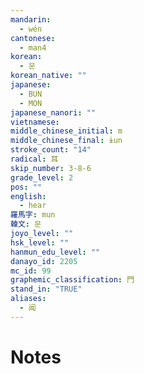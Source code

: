 ```yaml
---
mandarin:
  - wén
cantonese:
  - man4
korean:
  - 문
korean_native: ""
japanese:
  - BUN
  - MON
japanese_nanori: ""
vietnamese:
middle_chinese_initial: m
middle_chinese_final: ɨun
stroke_count: "14"
radical: 耳
skip_number: 3-8-6
grade_level: 2
pos: ""
english:
  - hear
羅馬字: mun
韓文: 문
joyo_level: ""
hsk_level: ""
hanmun_edu_level: ""
danayo_id: 2205
mc_id: 99
graphemic_classification: 門
stand_in: "TRUE"
aliases:
  - 闻
---
```


# Notes
